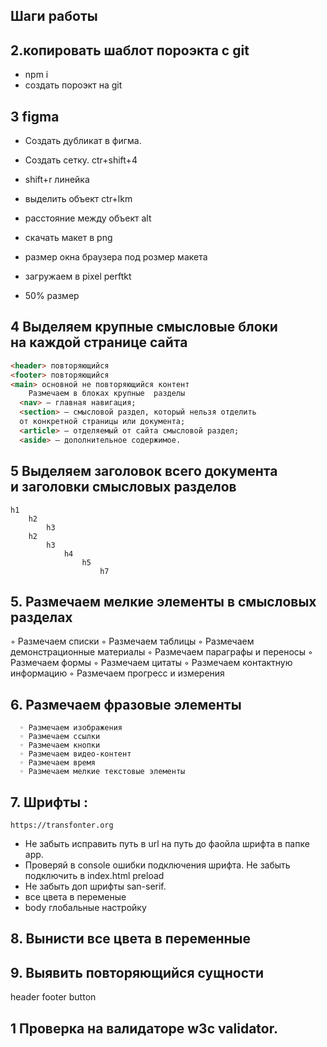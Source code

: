 ## Шаги работы


## 2.копировать шаблот пороэкта c git
- npm i
- создать пороэкт на git

## 3  figma
- Создать дубликат в фигма.
- Создать сетку. ctr+shift+4
-  shift+r линейка
- выделить объект ctr+lkm
- расстояние между объект alt

- скачать макет в png
- размер окна браузера под розмер макета
- загружаем в pixel perftkt
- 50% размер


## 4 Выделяем крупные смысловые блоки на каждой странице сайта
```html
<header> повторяющийся
<footer> повторяющийся
<main> основной не повторяющийся контент
	Размечаем в блоках крупные  разделы
  <nav> — главная навигация;
  <section> — смысловой раздел, который нельзя отделить
  от конкретной страницы или документа;
  <article> — отделяемый от сайта смысловой раздел;
  <aside> — дополнительное содержимое.
```

## 5 Выделяем заголовок всего документа и заголовки смысловых разделов
	h1
		h2
			h3
		h2
			h3
				h4
					h5
						h7
## 5. Размечаем мелкие элементы в смысловых разделах
  ◦ Размечаем списки
  ◦ Размечаем таблицы
  ◦ Размечаем демонстрационные материалы
  ◦ Размечаем параграфы и переносы
  ◦ Размечаем формы
  ◦ Размечаем цитаты
  ◦ Размечаем контактную информацию
  ◦ Размечаем прогресс и измерения
      
## 6. Размечаем фразовые элементы
	  ◦ Размечаем изображения
	  ◦ Размечаем ссылки
	  ◦ Размечаем кнопки
	  ◦ Размечаем видео-контент
	  ◦ Размечаем время
	  ◦ Размечаем мелкие текстовые элементы
## 7. Шрифты :
    https://transfonter.org
- Не забыть исправить путь в url на путь до фаойла шрифта в папке app.
- Проверяй в console ошибки подключения шрифта. Не забыть подключить в index.html preload
- Не забыть доп шрифты san-serif.
- все цвета в переменые
- body глобальные настройку

## 8. Вынисти все цвета в переменные

## 9. Выявить повторяющийся сущности
header 
footer button


## 1  Проверка на валидаторе w3c validator.